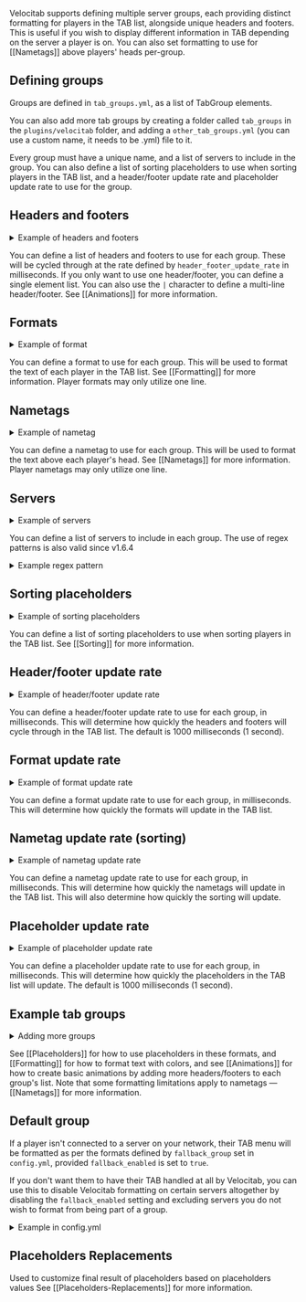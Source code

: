 Velocitab supports defining multiple server groups, each providing distinct formatting for players in the TAB list,
alongside unique headers and footers. This is useful if you wish to display different information in TAB depending on
the server a player is on. You can also set formatting to use for [[Nametags]] above players' heads per-group.

## Defining groups

Groups are defined in `tab_groups.yml`, as a list of TabGroup elements.

You can also add more tab groups by creating a folder called `tab_groups` in the `plugins/velocitab` folder, and adding
a `other_tab_groups.yml` (you can use a custom name, it needs to be .yml) file to it.

Every group must have a unique name, and a list of servers to include in the group. You can also define a list of
sorting placeholders to use when sorting players in the TAB list, and a header/footer update rate and placeholder update
rate to use for the group.

## Headers and footers

<details>
<summary>Example of headers and footers</summary>

```yaml
  headers:
    - '<rainbow>Running Velocitab by William278 & AlexDev03</rainbow>'
  footers:
    - '<gray>There are currently %players_online%/%max_players_online% players online</gray>'
```

</details>

You can define a list of headers and footers to use for each group. These will be cycled through at the rate defined
by `header_footer_update_rate` in milliseconds. If you only want to use one header/footer, you can define a single
element list. You can also use the `|` character to define a multi-line header/footer. See [[Animations]] for more
information.

## Formats

<details>
<summary>Example of format</summary>

```yaml
  format: '<gray>[%server%] %prefix%%username%</gray>'
```

</details>

You can define a format to use for each group. This will be used to format the text of each player in the TAB list.
See [[Formatting]] for more information.
Player formats may only utilize one line.

## Nametags

<details>
<summary>Example of nametag</summary>

```yaml
  nametag:
    prefix: '<white>%prefix%</white>'
    suffix: '<white>%suffix%</white>'
```

</details>

You can define a nametag to use for each group. This will be used to format the text above each player's head.
See [[Nametags]] for more information.
Player nametags may only utilize one line.

## Servers

<details>
<summary>Example of servers</summary>

```yaml
  servers:
    - lobby
    - survival
    - creative
    - minigames
    - skyblock
    - prison
    - hub
```

</details>

You can define a list of servers to include in each group.
The use of regex patterns is also valid since v1.6.4

<details>
<summary>Example regex pattern</summary>

```yaml
servers:
  - ^lobby-\d+$
```
This will include all servers starting with `lobby-` and ending with any integer

</details>

## Sorting placeholders

<details>
<summary>Example of sorting placeholders</summary>

```yaml
  sorting_placeholders:
    - '%role_weight%'
    - '%username_lower%'
```

</details>

You can define a list of sorting placeholders to use when sorting players in the TAB list. See [[Sorting]] for more
information.

## Header/footer update rate

<details>
<summary>Example of header/footer update rate</summary>

```yaml
  header_footer_update_rate: 1000
```

</details>

You can define a header/footer update rate to use for each group, in milliseconds. This will determine how quickly the
headers and footers will cycle through in the TAB list. The default is 1000 milliseconds (1 second).

## Format update rate

<details>
<summary>Example of format update rate</summary>

```yaml
  format_update_rate: 1000
```

</details>

You can define a format update rate to use for each group, in milliseconds. This will determine how quickly the
formats will update in the TAB list.

## Nametag update rate (sorting)

<details>
<summary>Example of nametag update rate</summary>

```yaml
  nametag_update_rate: 1000
```

</details>

You can define a nametag update rate to use for each group, in milliseconds. This will determine how quickly the
nametags will update in the TAB list. This will also determine how quickly the sorting will update.

## Placeholder update rate

<details>
<summary>Example of placeholder update rate</summary>

```yaml
  placeholder_update_rate: 1000
```

</details>

You can define a placeholder update rate to use for each group, in milliseconds. This will determine how quickly the
placeholders in the TAB list will update. The default is 1000 milliseconds (1 second).


## Example tab groups

<details>

<summary>Adding more groups</summary>

```yaml
groups:
  - name: lobbies
    headers:
      - '<rainbow:!2>Running Velocitab by William278 & AlexDev03 on Lobbies!</rainbow>'
    footers:
      - '<gray>There are currently %players_online%/%max_players_online% players online</gray>'
    format: '<gray>[%server%] %prefix%%username%</gray>'
    servers:
      - lobby
      - hub
      - minigames
      - creative
      - survival
    sorting_placeholders:
      - '%role_weight%'
      - '%username_lower%'
    placeholder_replacements: {}
    collisions: false
    header_footer_update_rate: 1000
    footer_update_rate: 1000
    nametag_update_rate: 1000
    placeholder_update_rate: 1000
    only_list_players_in_same_server: false
  - name: creative
    headers:
      - '<rainbow:!2>Running Velocitab by William278 & AlexDev03 on Creative!</rainbow>'
    footers:
      - '<gray>There are currently %players_online%/%max_players_online% players online</gray>'
    format: '<gray>[%server%] %prefix%%username%</gray>'
    servers:
      - creative
    sorting_placeholders:
      - '%role_weight%'
      - '%username_lower%'
    placeholder_replacements: {}
    collisions: false
    header_footer_update_rate: 1000
    footer_update_rate: 1000
    nametag_update_rate: 1000
    placeholder_update_rate: 1000
    only_list_players_in_same_server: false
  - name: survival
    headers:
      - '<rainbow:!2>Running Velocitab by William278 & AlexDev03 on Survival!</rainbow>'
    footers:
      - '<gray>There are currently %players_online%/%max_players_online% players online</gray>'
    format: '<gray>[%server%] %prefix%%username%</gray>'
    servers:
      - survival
    sorting_placeholders:
      - '%role_weight%'
      - '%username_lower%'
    placeholder_replacements: {}
    collisions: false
    header_footer_update_rate: 1000
    footer_update_rate: 1000
    nametag_update_rate: 1000
    placeholder_update_rate: 1000
    only_list_players_in_same_server: false
  ```

</details>

See [[Placeholders]] for how to use placeholders in these formats, and [[Formatting]] for how to format text with
colors, and see [[Animations]] for how to create basic animations by adding more headers/footers to each group's list.
Note that some formatting limitations apply to nametags &mdash; [[Nametags]] for more information.

## Default group

If a player isn't connected to a server on your network, their TAB menu will be formatted as per the formats defined
by `fallback_group` set in `config.yml`, provided `fallback_enabled` is set to `true`.

If you don't want them to have their TAB handled at all by Velocitab, you can use this to disable Velocitab formatting
on certain servers altogether by disabling the `fallback_enabled` setting and excluding servers you do not wish to
format from being part of a group.

<details>
<summary>Example in config.yml</summary>

```yaml
# All servers which are not in other groups will be put in the fallback group.
# "false" will exclude them from Velocitab.
fallback_enabled: true
# The formats to use for the fallback group.
fallback_group: 'lobbies'
```

</details>

## Placeholders Replacements

Used to customize final result of placeholders based on placeholders values
See [[Placeholders-Replacements]] for more information.
